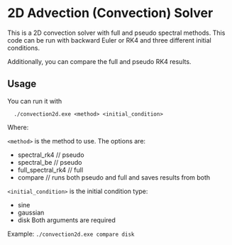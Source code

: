 # 2D Advection (Convection) Solver
This is a 2D convection solver with full and pseudo spectral methods. This code can be run with backward Euler or RK4 and three different initial conditions.

Additionally, you can compare the full and pseudo RK4 results.

## Usage

You can run it with
```
  ./convection2d.exe <method> <initial_condition>
```
Where:

 `<method>` is the method to use. The options are:
 - spectral_rk4 // pseudo
 - spectral_be  // pseudo
 - full_spectral_rk4 // full
 - compare // runs both pseudo and full and saves results from both

`<initial_condition>` is the initial condition type:
 - sine
 - gaussian
 - disk
Both arguments are required

Example: `./convection2d.exe compare disk`
